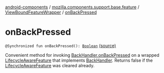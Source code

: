 [android-components](../../index.md) / [mozilla.components.support.base.feature](../index.md) / [ViewBoundFeatureWrapper](index.md) / [onBackPressed](./on-back-pressed.md)

# onBackPressed

`@Synchronized fun onBackPressed(): `[`Boolean`](https://kotlinlang.org/api/latest/jvm/stdlib/kotlin/-boolean/index.html) [(source)](https://github.com/mozilla-mobile/android-components/blob/master/components/support/base/src/main/java/mozilla/components/support/base/feature/ViewBoundFeatureWrapper.kt#L145)

Convenient method for invoking [BackHandler.onBackPressed](../-back-handler/on-back-pressed.md) on a wrapped [LifecycleAwareFeature](../-lifecycle-aware-feature/index.md) that implements
[BackHandler](../-back-handler/index.md). Returns false if the [LifecycleAwareFeature](../-lifecycle-aware-feature/index.md) was cleared already.


